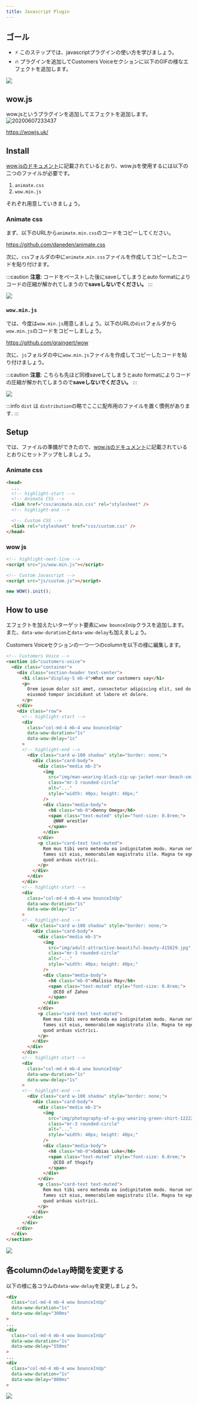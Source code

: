 ```yaml
---
title: Javascript Plugin
---
```


## ゴール
- ⚡ このステップでは、javascriptプラグインの使い方を学びましょう。
- 🔥 プラグインを追加してCustomers Voiceセクションに以下のGIFの様なエフェクトを追加します。

![](https://storage.googleapis.com/coderhackers-assets/docs/img/20200506_010547.gif)

## wow.js
wow.jsというプラグインを追加してエフェクトを追加します。
![20200607233437](https://coderhackers-1302290683.cos.ap-singapore.myqcloud.com/20200607233437.png)

https://wowjs.uk/

## Install
[wow.jsのドキュメント](https://wowjs.uk/docs.html)に記載されているとおり、wow.jsを使用するには以下の二つのファイルが必要です。

1. `animate.css`
2. `wow.min.js`

それぞれ用意していきましょう。

### Animate css
まず、以下のURLから`animate.min.css`のコードをコピーしてください。

https://github.com/daneden/animate.css

次に、`css`フォルダの中に`animate.min.css`ファイルを作成してコピーしたコードを貼り付けます。

:::caution
**注意**: コードをペーストした後にsaveしてしまうとauto formatによりコードの圧縮が解かれてしまうので**saveしないでください。**
:::

![](https://storage.googleapis.com/coderhackers-assets/docs/img/20200506_003923.gif)

### `wow.min.js`
では、今度は`wow.min.js`用意しましょう。以下のURLの`dist`フォルダから`wow.min.js`のコードをコピーしましょう。

https://github.com/graingert/wow

次に、`js`フォルダの中に`wow.min.js`ファイルを作成してコピーしたコードを貼り付けましょう。

:::caution
**注意**: こちらも先ほど同様saveしてしまうとauto formatによりコードの圧縮が解かれてしまうので**saveしないでください。**
:::

![](https://storage.googleapis.com/coderhackers-assets/docs/img/20200506_004112.gif)


:::info
`dist` は `distribution`の略でここに配布用のファイルを置く慣例があります.
:::


## Setup
では、ファイルの準備ができたので、[wow.jsのドキュメント](https://wowjs.uk/docs.html)に記載されているとおりにセットアップをしましょう。

### Animate css
```html title="index.html"
<head>
  ...
  <!-- highlight-start -->
  <!-- Animate CSS -->
  <link href="css/animate.min.css" rel="stylesheet" />
  <!-- highlight-end -->

  <!-- Custom CSS -->
  <link rel="stylesheet" href="css/custom.css" />
</head>
```

### wow js
```html title="index.html"
<!-- highlight-next-line -->
<script src="js/wow.min.js"></script> 

<!-- Custom Javascript -->
<script src="js/custom.js"></script>
```

```js title="js/custom.js"
new WOW().init();
```

## How to use
エフェクトを加えたいターゲット要素に`wow bounceInUp`クラスを追加します。
また、`data-wow-duration`と`data-wow-delay`も加えましょう。

Customers Voiceセクションの一つ一つのcolumnを以下の様に編集します。

```html title="index.html"
<!-- Customers Voice -->
<section id="customers-voice">
  <div class="container">
    <div class="section-header text-center">
      <h1 class="display-5 mb-4">What our customers say</h1>
      <p>
        Orem ipsum dolor sit amet, consectetur adipiscing elit, sed do
        eiusmod tempor incididunt ut labore et dolore.
      </p>
    </div>
    <div class="row">
      <!-- highlight-start -->
      <div
        class="col-md-4 mb-4 wow bounceInUp"
        data-wow-duration="1s"
        data-wow-delay="1s"
      >
      <!-- highlight-end -->
        <div class="card w-100 shadow" style="border: none;">
          <div class="card-body">
            <div class="media mb-3">
              <img
                src="img/man-wearing-black-zip-up-jacket-near-beach-smiling-at-the-736716.jpg"
                class="mr-3 rounded-circle"
                alt="..."
                style="width: 40px; height: 40px;"
              />
              <div class="media-body">
                <h6 class="mb-0">Denny Omega</h6>
                <span class="text-muted" style="font-size: 0.8rem;">
                  @WWF wrestler
                </span>
              </div>
            </div>
            <p class="card-text text-muted">
              Rem mus tibi vero metenda ea indignitatem modo. Harum netus
              fames sit eius, memorabilem magistratu ille. Magna te eget dis
              quod arduas victrici.
            </p>
          </div>
        </div>
      </div>
      <!-- highlight-start -->
      <div
        class="col-md-4 mb-4 wow bounceInUp"
        data-wow-duration="1s"
        data-wow-delay="1s"
      >
      <!-- highlight-end -->
        <div class="card w-100 shadow" style="border: none;">
          <div class="card-body">
            <div class="media mb-3">
              <img
                src="img/adult-attractive-beautiful-beauty-415829.jpg"
                class="mr-3 rounded-circle"
                alt="..."
                style="width: 40px; height: 40px;"
              />
              <div class="media-body">
                <h6 class="mb-0">Malissa May</h6>
                <span class="text-muted" style="font-size: 0.8rem;">
                  @CEO of Zahoo
                </span>
              </div>
            </div>
            <p class="card-text text-muted">
              Rem mus tibi vero metenda ea indignitatem modo. Harum netus
              fames sit eius, memorabilem magistratu ille. Magna te eget dis
              quod arduas victrici.
            </p>
          </div>
        </div>
      </div>
      <!-- highlight-start -->
      <div
        class="col-md-4 mb-4 wow bounceInUp"
        data-wow-duration="1s"
        data-wow-delay="1s"
      >
      <!-- highlight-end -->
        <div class="card w-100 shadow" style="border: none;">
          <div class="card-body">
            <div class="media mb-3">
              <img
                src="img/photography-of-a-guy-wearing-green-shirt-1222271.jpg"
                class="mr-3 rounded-circle"
                alt="..."
                style="width: 40px; height: 40px;"
              />
              <div class="media-body">
                <h6 class="mb-0">Sobias Luke</h6>
                <span class="text-muted" style="font-size: 0.8rem;">
                  @CEO of thopify
                </span>
              </div>
            </div>
            <p class="card-text text-muted">
              Rem mus tibi vero metenda ea indignitatem modo. Harum netus
              fames sit eius, memorabilem magistratu ille. Magna te eget dis
              quod arduas victrici.
            </p>
          </div>
        </div>
      </div>
    </div>
  </div>
</section>
```

![](https://coderhackers-1302290683.cos.ap-singapore.myqcloud.com/20200608_152902.gif)


## 各columnの`delay`時間を変更する
以下の様に各コラムの`data-wow-delay`を変更しましょう。
```html
<div
  class="col-md-4 mb-4 wow bounceInUp"
  data-wow-duration="1s"
  data-wow-delay="300ms"
>
...
<div
  class="col-md-4 mb-4 wow bounceInUp"
  data-wow-duration="1s"
  data-wow-delay="550ms"
>
...
<div
  class="col-md-4 mb-4 wow bounceInUp"
  data-wow-duration="1s"
  data-wow-delay="800ms"
>
```

![](https://storage.googleapis.com/coderhackers-assets/docs/img/20200506_010547.gif)